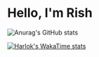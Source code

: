 # Hello, I'm Rish

![Anurag's GitHub stats](https://github-readme-stats.vercel.app/api?username=rishab-alt&show_icons=true&theme=dracula)

[![Harlok's WakaTime stats](https://github-readme-stats.vercel.app/api/wakatime?username=rishab-alt)](https://github.com/anuraghazra/github-readme-stats)
